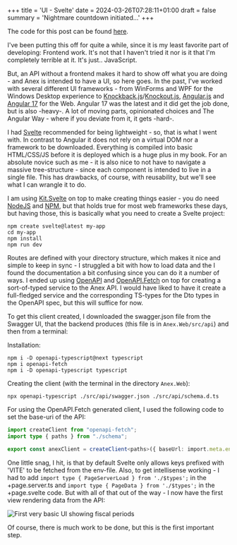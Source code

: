 +++
title = 'UI - Svelte'
date = 2024-03-26T07:28:11+01:00
draft = false
summary = 'Nightmare countdown initiated...'
+++

The code for this post can be found [here](https://codeberg.org/Tofticles/Anex/pulls/41).

I've been putting this off for quite a while, since it is my least favorite part of developing: Frontend work. It's not that I haven't tried it nor is it that I'm completely terrible at it. It's just.. JavaScript.

But, an API without a frontend makes it hard to show off what you are doing - and Anex is intended to have a UI, so here goes. In the past, I've worked with several different UI frameworks - from WinForms and WPF for the Windows Desktop experience to [Knockback.js](http://kmalakoff.github.io/knockback/)/[Knockout.js](https://github.com/knockout/knockout), [Angular.js](https://angularjs.org/) and [Angular 17](https://angular.io/) for the Web. Angular 17 was the latest and it did get the job done, but is also -heavy-. A lot of moving parts, opinionated choices and The Angular Way - where if you deviate from it, it gets -hard-.

I had [Svelte](https://svelte.dev/) recommended for being lightweight - so, that is what I went with. In contrast to Angular it does not rely on a virtual DOM nor a framework to be downloaded. Everything is compiled into basic HTML/CSS/JS before it is deployed which is a huge plus in my book. For an absolute novice such as me - it is also nice to not have to navigate a massive tree-structure - since each component is intended to live in a single file. This has drawbacks, of course, with reusability, but we'll see what I can wrangle it to do.

I am using [Kit.Svelte](https://kit.svelte.dev/docs/load) on top to make creating things easier - you do need [NodeJS](https://nodejs.org/en) and [NPM](https://www.npmjs.com/), but that holds true for most web frameworks these days, but having those, this is basically what you need to create a Svelte project:

```Shell
npm create svelte@latest my-app
cd my-app
npm install
npm run dev
```

Routes are defined with your directory structure, which makes it nice and simple to keep in sync - I struggled a bit with how to load data and the I found the documentation a bit confusing since you can do it a number of ways. I ended up using [OpenAPI](https://openapi-ts.pages.dev/introduction) and [OpenAPI.Fetch](https://openapi-ts.pages.dev/openapi-fetch/) on top for creating a sort-of-typed service to the Anex API. I would have liked to have it create a full-fledged service and the corresponding TS-types for the Dto types in the OpenAPI spec, but this will suffice for now.

To get this client created, I downloaded the swagger.json file from the Swagger UI, that the backend produces (this file is in `Anex.Web/src/api`) and then from a terminal:

Installation:
```Shell
npm i -D openapi-typescript@next typescript
npm i openapi-fetch
npm i -D openapi-typescript typescript
```

Creating the client (with the terminal in the directory `Anex.Web`):
```Shell
npx openapi-typescript ./src/api/swagger.json ./src/api/schema.d.ts
```

For using the OpenAPI.Fetch generated client, I used the following code to set the base-uri of the API:
```TypeScript
import createClient from "openapi-fetch";
import type { paths } from "./schema";

export const anexClient = createClient<paths>({ baseUrl: import.meta.env.VITE_ANEX_BASE_API });
```

One little snag, I hit, is that by default Svelte only allows keys prefixed with 'VITE' to be fetched from the env-file. Also, to get intellisense working - I had to add `import type { PageServerLoad } from './$types';` in the +page.server.ts and `import type { PageData } from './$types';` in the +page.svelte code. But with all of that out of the way - I now have the first view rendering data from the API:

![First very basic UI showing fiscal periods](/images/2024/Svelte-first-ui.png)

Of course, there is much work to be done, but this is the first important step.